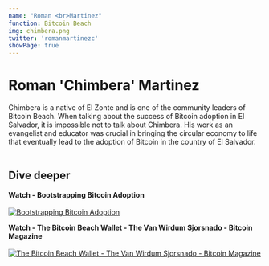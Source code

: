 ```yaml
---
name: "Roman <br>Martinez"
function: Bitcoin Beach
img: chimbera.png
twitter: 'romanmartinezc'
showPage: true
---
```


# Roman 'Chimbera' Martinez
 
Chimbera is a native of El Zonte and is one of the community leaders of Bitcoin Beach. When talking about the success of Bitcoin adoption in El Salvador, it is impossible not to talk about Chimbera. His work as an evangelist and educator was crucial in bringing the circular economy to life that eventually lead to the adoption of Bitcoin in the country of El Salvador.
<br><br>

## Dive deeper


<div class="grid grid-cols-2 gap-5">
<div class="p-3 my-2">

**Watch - Bootstrapping Bitcoin Adoption**  <br><br>
[![Bootstrapping Bitcoin Adoption](/content/mike_ab21.png)](https://youtu.be/_GnR7uF7IL0/)
</div>

<div class="p-3 my-2">

**Watch - The Bitcoin Beach Wallet - The Van Wirdum Sjorsnado - Bitcoin Magazine**  <br><br>
[![The Bitcoin Beach Wallet - The Van Wirdum Sjorsnado - Bitcoin Magazine](/content/nicolas_bm.png)](https://www.youtube.com/watch?v=O_TmbV-sdkA/)
</div>

</div>

<br>





